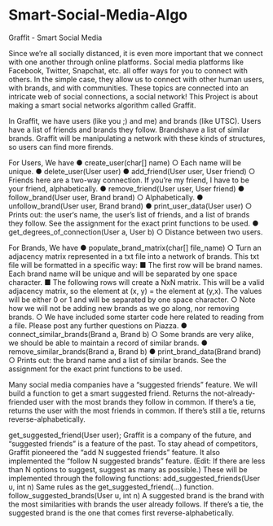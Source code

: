 # Smart-Social-Media-Algo

Graffit - Smart Social Media 

Since we’re all socially distanced, it is even more important that we connect with one another through online platforms. Social media platforms like Facebook, Twitter, Snapchat, etc. all offer ways for you to connect with others. In the simple case, they allow us to connect with other human users, with brands, and with communities. These topics are connected into an intricate web of social connections, a social network! This Project is about making a smart social networks algorithm called Graffit.

In Graffit, we have users (like you ;) and me) and brands (like UTSC). 
Users have a list of friends and brands they follow. Brandshave a list of similar brands. Graffit will be manipulating a network with these kinds of structures, so users can find more firends.

For Users, We have
● create_user(char[] name)
    ○ Each name will be unique.
● delete_user(User user)
● add_friend(User user, User friend)
    ○ Friends here are a two-way connection. If you’re my friend, I have to be your friend, alphabetically.
● remove_friend(User user, User friend)
● follow_brand(User user, Brand brand)
    ○ Alphabetically.
● unfollow_brand(User user, Brand brand)
● print_user_data(User user)
    ○  Prints out: the user‘s name, the user’s list of friends, and a list of brands they follow. See the assignment for the exact print functions to be used.
● get_degrees_of_connection(User a, User b) 
    ○ Distance between two users.

For Brands, We have
● populate_brand_matrix(char[] file_name)
  ○ Turn an adjacency matrix represented in a txt file into a network of brands. This txt file will be formatted in a specific way:
    ■ The first row will be brand names. Each brand name will be unique and will be separated by one space character.
    ■ The following rows will create a NxN matrix. This will be a valid adjacency matrix, so the element at (x, y) = the element at           (y,x). The values will be either 0 or 1 and will be separated by one space character.
  ○ Note how we will not be adding new brands as we go along, nor removing brands.
  ○ We have included some starter code here related to reading from a file. Please post any further questions on Piazza.
● connect_similar_brands(Brand a, Brand b)
  ○ Some brands are very alike, we should be able to maintain a record of similar
brands.
● remove_similar_brands(Brand a, Brand b)
● print_brand_data(Brand brand)
  ○ Prints out: the brand name and a list of similar brands. See the assignment for the exact print functions to be used.
  

Many social media companies have a “suggested friends” feature. We will build a function to get a smart suggested friend. 
Returns the not-already-friended user with the most brands they follow in common. If there’s a tie, returns the user with the most friends in common. 
If there’s still a tie, returns reverse-alphabetically.

get_suggested_friend(User user);
Graffit is a company of the future, and “suggested friends” is a feature of the past. To stay ahead of competitors, Graffit pioneered the “add N suggested friends” feature. It also implemented the “follow N suggested brands” feature. (​Edit:​ If there are less than N options to suggest, suggest as many as possible.) These will be implemented through the following functions:
add_suggested_friends(User u, int n)
Same rules as the get_suggested_friend(...) function.
follow_suggested_brands(User u, int n)
A suggested brand is the brand with the most similarities with brands the user already
follows. If there’s a tie, the suggested brand is the one that comes first reverse-alphabetically.
